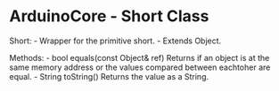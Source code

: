 # ArduinoCore - Short Class

Short:
    - Wrapper for the primitive short.
    - Extends Object.
    
Methods:
    - bool equals(const Object& ref) Returns if an object is at the same memory address or the values compared between eachtoher are equal.
    - String toString() Returns the value as a String.